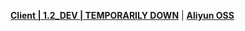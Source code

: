 **[Client | 1.2_DEV | TEMPORARILY DOWN](https://autopatchcn.yuanshen.com/client_app/pc_release/1.2-1565149_1.2_rel-1594157_test.zip)** | **[Aliyun OSS](http://hk4e-download-sync-bj.oss-cn-beijing.aliyuncs.com/client_app/pc_release/1.2-1565149_1.2_rel-1594157_test.zip)**
